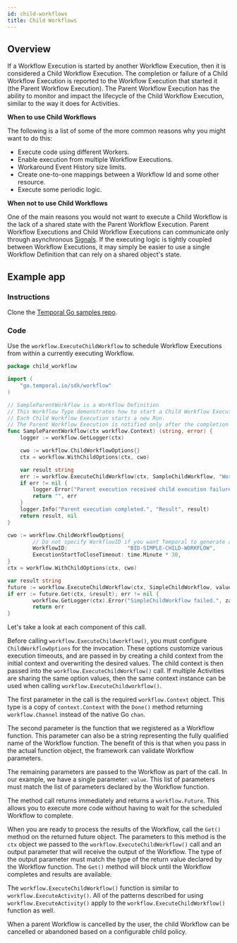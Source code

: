 ```yaml
---
id: child-workflows
title: Child Workflows
---
```


## Overview

If a Workflow Execution is started by another Workflow Execution, then it is considered a Child Workflow Execution.
The completion or failure of a Child Workflow Execution is reported to the Workflow Execution that started it (the Parent Workflow Execution).
The Parent Workflow Execution has the ability to monitor and impact the lifecycle of the Child Workflow Execution, similar to the way it does for Activities.

**When to use Child Workflows**

The following is a list of some of the more common reasons why you might want to do this:

- Execute code using different Workers.
- Enable execution from multiple Workflow Executions.
- Workaround Event History size limits.
- Create one-to-one mappings between a Workflow Id and some other resource.
- Execute some periodic logic.

**When not to use Child Workflows**

One of the main reasons you would not want to execute a Child Workflow is the lack of a shared state with the Parent Workflow Execution.
Parent Workflow Executions and Child Workflow Executions can communicate only through asynchronous [Signals](/docs/go/signals).
If the executing logic is tightly coupled between Workflow Executions, it may simply be easier to use a single Workflow Definition that can rely on a shared object's state.

## Example app

### Instructions

Clone the [Temporal Go samples repo](https://github.com/temporalio/samples-go).

<!--SNIPSTART samples-go-child-workflow-example-readme {"enable_source_link": false, "enable_code_block": false}-->
<!--SNIPEND-->

### Code

Use the `workflow.ExecuteChildWorkflow` to schedule Workflow Executions from within a currently executing Workflow.

<!--SNIPSTART samples-go-child-workflow-example-parent-workflow-definition-->
```go
package child_workflow

import (
	"go.temporal.io/sdk/workflow"
)

// SampleParentWorkflow is a Workflow Definition
// This Workflow Type demonstrates how to start a Child Workflow Execution from a Parent Workflow Execution.
// Each Child Workflow Execution starts a new Run.
// The Parent Workflow Execution is notified only after the completion of last Run of the Child Workflow Execution.
func SampleParentWorkflow(ctx workflow.Context) (string, error) {
	logger := workflow.GetLogger(ctx)

	cwo := workflow.ChildWorkflowOptions{}
	ctx = workflow.WithChildOptions(ctx, cwo)

	var result string
	err := workflow.ExecuteChildWorkflow(ctx, SampleChildWorkflow, "World").Get(ctx, &result)
	if err != nil {
		logger.Error("Parent execution received child execution failure.", "Error", err)
		return "", err
	}
	logger.Info("Parent execution completed.", "Result", result)
	return result, nil
}
```
<!--SNIPEND-->

```go
cwo := workflow.ChildWorkflowOptions{
        // Do not specify WorkflowID if you want Temporal to generate a unique Id for the child execution.
        WorkflowID:                   "BID-SIMPLE-CHILD-WORKFLOW",
        ExecutionStartToCloseTimeout: time.Minute * 30,
}
ctx = workflow.WithChildOptions(ctx, cwo)

var result string
future := workflow.ExecuteChildWorkflow(ctx, SimpleChildWorkflow, value)
if err := future.Get(ctx, &result); err != nil {
        workflow.GetLogger(ctx).Error("SimpleChildWorkflow failed.", zap.Error(err))
        return err
}
```

Let's take a look at each component of this call.

Before calling `workflow.ExecuteChildworkflow()`, you must configure `ChildWorkflowOptions` for the invocation.
These options customize various execution timeouts, and are passed in by creating a child context from the initial context and overwriting the desired values.
The child context is then passed into the `workflow.ExecuteChildWorkflow()` call.
If multiple Activities are sharing the same option values, then the same context instance can be used when calling `workflow.ExecuteChildworkflow()`.

The first parameter in the call is the required `workflow.Context` object.
This type is a copy of `context.Context` with the `Done()` method returning `workflow.Channel` instead of the native Go `chan`.

The second parameter is the function that we registered as a Workflow function.
This parameter can also be a string representing the fully qualified name of the Workflow function.
The benefit of this is that when you pass in the actual function object, the framework can validate Workflow parameters.

The remaining parameters are passed to the Workflow as part of the call.
In our example, we have a single parameter: `value`.
This list of parameters must match the list of parameters declared by the Workflow function.

The method call returns immediately and returns a `workflow.Future`.
This allows you to execute more code without having to wait for the scheduled Workflow to complete.

When you are ready to process the results of the Workflow, call the `Get()` method on the returned future object.
The parameters to this method is the `ctx` object we passed to the `workflow.ExecuteChildWorkflow()` call and an output parameter that will receive the output of the Workflow.
The type of the output parameter must match the type of the return value declared by the Workflow function.
The `Get()` method will block until the Workflow completes and results are available.

The `workflow.ExecuteChildWorkflow()` function is similar to `workflow.ExecuteActivity()`.
All of the patterns described for using `workflow.ExecuteActivity()` apply to the `workflow.ExecuteChildWorkflow()` function as well.

When a parent Workflow is cancelled by the user, the child Workflow can be cancelled or abandoned
based on a configurable child policy.
